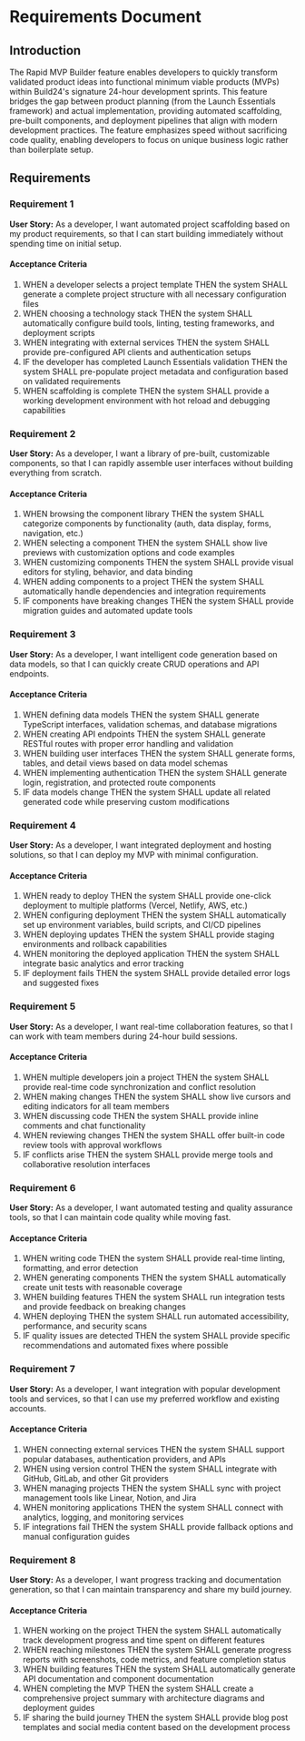 # Requirements Document

## Introduction

The Rapid MVP Builder feature enables developers to quickly transform validated product ideas into functional minimum viable products (MVPs) within Build24's signature 24-hour development sprints. This feature bridges the gap between product planning (from the Launch Essentials framework) and actual implementation, providing automated scaffolding, pre-built components, and deployment pipelines that align with modern development practices. The feature emphasizes speed without sacrificing code quality, enabling developers to focus on unique business logic rather than boilerplate setup.

## Requirements

### Requirement 1

**User Story:** As a developer, I want automated project scaffolding based on my product requirements, so that I can start building immediately without spending time on initial setup.

#### Acceptance Criteria

1. WHEN a developer selects a project template THEN the system SHALL generate a complete project structure with all necessary configuration files
2. WHEN choosing a technology stack THEN the system SHALL automatically configure build tools, linting, testing frameworks, and deployment scripts
3. WHEN integrating with external services THEN the system SHALL provide pre-configured API clients and authentication setups
4. IF the developer has completed Launch Essentials validation THEN the system SHALL pre-populate project metadata and configuration based on validated requirements
5. WHEN scaffolding is complete THEN the system SHALL provide a working development environment with hot reload and debugging capabilities

### Requirement 2

**User Story:** As a developer, I want a library of pre-built, customizable components, so that I can rapidly assemble user interfaces without building everything from scratch.

#### Acceptance Criteria

1. WHEN browsing the component library THEN the system SHALL categorize components by functionality (auth, data display, forms, navigation, etc.)
2. WHEN selecting a component THEN the system SHALL show live previews with customization options and code examples
3. WHEN customizing components THEN the system SHALL provide visual editors for styling, behavior, and data binding
4. WHEN adding components to a project THEN the system SHALL automatically handle dependencies and integration requirements
5. IF components have breaking changes THEN the system SHALL provide migration guides and automated update tools

### Requirement 3

**User Story:** As a developer, I want intelligent code generation based on data models, so that I can quickly create CRUD operations and API endpoints.

#### Acceptance Criteria

1. WHEN defining data models THEN the system SHALL generate TypeScript interfaces, validation schemas, and database migrations
2. WHEN creating API endpoints THEN the system SHALL generate RESTful routes with proper error handling and validation
3. WHEN building user interfaces THEN the system SHALL generate forms, tables, and detail views based on data model schemas
4. WHEN implementing authentication THEN the system SHALL generate login, registration, and protected route components
5. IF data models change THEN the system SHALL update all related generated code while preserving custom modifications

### Requirement 4

**User Story:** As a developer, I want integrated deployment and hosting solutions, so that I can deploy my MVP with minimal configuration.

#### Acceptance Criteria

1. WHEN ready to deploy THEN the system SHALL provide one-click deployment to multiple platforms (Vercel, Netlify, AWS, etc.)
2. WHEN configuring deployment THEN the system SHALL automatically set up environment variables, build scripts, and CI/CD pipelines
3. WHEN deploying updates THEN the system SHALL provide staging environments and rollback capabilities
4. WHEN monitoring the deployed application THEN the system SHALL integrate basic analytics and error tracking
5. IF deployment fails THEN the system SHALL provide detailed error logs and suggested fixes

### Requirement 5

**User Story:** As a developer, I want real-time collaboration features, so that I can work with team members during 24-hour build sessions.

#### Acceptance Criteria

1. WHEN multiple developers join a project THEN the system SHALL provide real-time code synchronization and conflict resolution
2. WHEN making changes THEN the system SHALL show live cursors and editing indicators for all team members
3. WHEN discussing code THEN the system SHALL provide inline comments and chat functionality
4. WHEN reviewing changes THEN the system SHALL offer built-in code review tools with approval workflows
5. IF conflicts arise THEN the system SHALL provide merge tools and collaborative resolution interfaces

### Requirement 6

**User Story:** As a developer, I want automated testing and quality assurance tools, so that I can maintain code quality while moving fast.

#### Acceptance Criteria

1. WHEN writing code THEN the system SHALL provide real-time linting, formatting, and error detection
2. WHEN generating components THEN the system SHALL automatically create unit tests with reasonable coverage
3. WHEN building features THEN the system SHALL run integration tests and provide feedback on breaking changes
4. WHEN deploying THEN the system SHALL run automated accessibility, performance, and security scans
5. IF quality issues are detected THEN the system SHALL provide specific recommendations and automated fixes where possible

### Requirement 7

**User Story:** As a developer, I want integration with popular development tools and services, so that I can use my preferred workflow and existing accounts.

#### Acceptance Criteria

1. WHEN connecting external services THEN the system SHALL support popular databases, authentication providers, and APIs
2. WHEN using version control THEN the system SHALL integrate with GitHub, GitLab, and other Git providers
3. WHEN managing projects THEN the system SHALL sync with project management tools like Linear, Notion, and Jira
4. WHEN monitoring applications THEN the system SHALL connect with analytics, logging, and monitoring services
5. IF integrations fail THEN the system SHALL provide fallback options and manual configuration guides

### Requirement 8

**User Story:** As a developer, I want progress tracking and documentation generation, so that I can maintain transparency and share my build journey.

#### Acceptance Criteria

1. WHEN working on the project THEN the system SHALL automatically track development progress and time spent on different features
2. WHEN reaching milestones THEN the system SHALL generate progress reports with screenshots, code metrics, and feature completion status
3. WHEN building features THEN the system SHALL automatically generate API documentation and component documentation
4. WHEN completing the MVP THEN the system SHALL create a comprehensive project summary with architecture diagrams and deployment guides
5. IF sharing the build journey THEN the system SHALL provide blog post templates and social media content based on the development process
